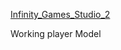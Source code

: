 
[Infinity_Games_Studio_2](https://github.com/user-attachments/assets/0bc6afde-81e2-46ff-abc9-67b980b792da)

Working player Model

